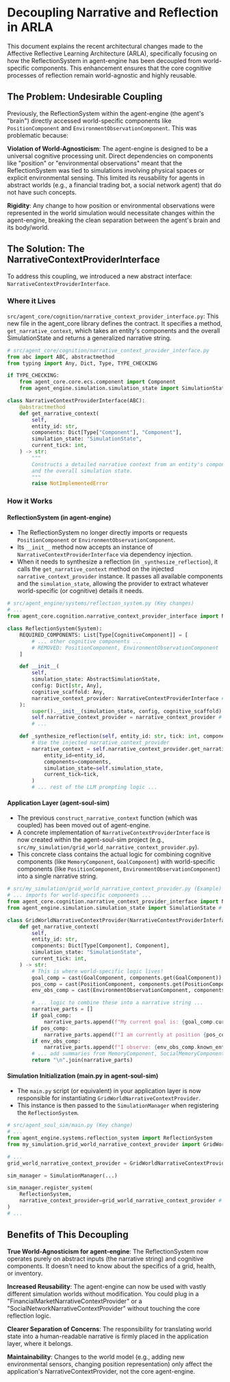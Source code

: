 # Decoupling Narrative and Reflection in ARLA

This document explains the recent architectural changes made to the Affective Reflective Learning Architecture (ARLA), specifically focusing on how the ReflectionSystem in agent-engine has been decoupled from world-specific components. This enhancement ensures that the core cognitive processes of reflection remain world-agnostic and highly reusable.

## The Problem: Undesirable Coupling

Previously, the ReflectionSystem within the agent-engine (the agent's "brain") directly accessed world-specific components like `PositionComponent` and `EnvironmentObservationComponent`. This was problematic because:

**Violation of World-Agnosticism**: The agent-engine is designed to be a universal cognitive processing unit. Direct dependencies on components like "position" or "environmental observations" meant that the ReflectionSystem was tied to simulations involving physical spaces or explicit environmental sensing. This limited its reusability for agents in abstract worlds (e.g., a financial trading bot, a social network agent) that do not have such concepts.

**Rigidity**: Any change to how position or environmental observations were represented in the world simulation would necessitate changes within the agent-engine, breaking the clean separation between the agent's brain and its body/world.

## The Solution: The NarrativeContextProviderInterface

To address this coupling, we introduced a new abstract interface: `NarrativeContextProviderInterface`.

### Where it Lives

`src/agent_core/cognition/narrative_context_provider_interface.py`: This new file in the agent_core library defines the contract. It specifies a method, `get_narrative_context`, which takes an entity's components and the overall SimulationState and returns a generalized narrative string.

```python
# src/agent_core/cognition/narrative_context_provider_interface.py
from abc import ABC, abstractmethod
from typing import Any, Dict, Type, TYPE_CHECKING

if TYPE_CHECKING:
    from agent_core.core.ecs.component import Component
    from agent_engine.simulation.simulation_state import SimulationState

class NarrativeContextProviderInterface(ABC):
    @abstractmethod
    def get_narrative_context(
        self,
        entity_id: str,
        components: Dict[Type["Component"], "Component"],
        simulation_state: "SimulationState",
        current_tick: int,
    ) -> str:
        """
        Constructs a detailed narrative context from an entity's components
        and the overall simulation state.
        """
        raise NotImplementedError
```

### How it Works

#### ReflectionSystem (in agent-engine)

- The ReflectionSystem no longer directly imports or requests `PositionComponent` or `EnvironmentObservationComponent`.
- Its `__init__` method now accepts an instance of `NarrativeContextProviderInterface` via dependency injection.
- When it needs to synthesize a reflection (in `_synthesize_reflection`), it calls the `get_narrative_context` method on the injected `narrative_context_provider` instance. It passes all available components and the `simulation_state`, allowing the provider to extract whatever world-specific (or cognitive) details it needs.

```python
# src/agent_engine/systems/reflection_system.py (Key changes)
# ...
from agent_core.cognition.narrative_context_provider_interface import NarrativeContextProviderInterface

class ReflectionSystem(System):
    REQUIRED_COMPONENTS: List[Type[CognitiveComponent]] = [
        # ... other cognitive components ...
        # REMOVED: PositionComponent, EnvironmentObservationComponent
    ]

    def __init__(
        self,
        simulation_state: AbstractSimulationState,
        config: Dict[str, Any],
        cognitive_scaffold: Any,
        narrative_context_provider: NarrativeContextProviderInterface # NEW INJECTED DEPENDENCY
    ):
        super().__init__(simulation_state, config, cognitive_scaffold)
        self.narrative_context_provider = narrative_context_provider # Store the injected provider
        # ...

    def _synthesize_reflection(self, entity_id: str, tick: int, components: Dict[Type[Component], Component]) -> Tuple[Optional[str], str]:
        # Use the injected narrative_context_provider
        narrative_context = self.narrative_context_provider.get_narrative_context(
            entity_id=entity_id,
            components=components,
            simulation_state=self.simulation_state,
            current_tick=tick,
        )
        # ... rest of the LLM prompting logic ...
```

#### Application Layer (agent-soul-sim)

- The previous `construct_narrative_context` function (which was coupled) has been moved out of agent-engine.
- A concrete implementation of `NarrativeContextProviderInterface` is now created within the agent-soul-sim project (e.g., `src/my_simulation/grid_world_narrative_context_provider.py`).
- This concrete class contains the actual logic for combining cognitive components (like `MemoryComponent`, `GoalComponent`) with world-specific components (like `PositionComponent`, `EnvironmentObservationComponent`) into a single narrative string.

```python
# src/my_simulation/grid_world_narrative_context_provider.py (Example)
# ... imports for world-specific components ...
from agent_core.cognition.narrative_context_provider_interface import NarrativeContextProviderInterface
from agent_engine.simulation.simulation_state import SimulationState # Needed for full state access

class GridWorldNarrativeContextProvider(NarrativeContextProviderInterface):
    def get_narrative_context(
        self,
        entity_id: str,
        components: Dict[Type[Component], Component],
        simulation_state: "SimulationState",
        current_tick: int,
    ) -> str:
        # This is where world-specific logic lives!
        goal_comp = cast(GoalComponent, components.get(GoalComponent))
        pos_comp = cast(PositionComponent, components.get(PositionComponent))
        env_obs_comp = cast(EnvironmentObservationComponent, components.get(EnvironmentObservationComponent))

        # ... logic to combine these into a narrative string ...
        narrative_parts = []
        if goal_comp:
            narrative_parts.append(f"My current goal is: {goal_comp.current_symbolic_goal}.")
        if pos_comp:
            narrative_parts.append(f"I am currently at position {pos_comp.position}.")
        if env_obs_comp:
            narrative_parts.append(f"I observe: {env_obs_comp.known_entity_locations}.")
        # ... add summaries from MemoryComponent, SocialMemoryComponent, etc.
        return "\n".join(narrative_parts)
```

#### Simulation Initialization (main.py in agent-soul-sim)

- The `main.py` script (or equivalent) in your application layer is now responsible for instantiating `GridWorldNarrativeContextProvider`.
- This instance is then passed to the `SimulationManager` when registering the `ReflectionSystem`.

```python
# src/agent_soul_sim/main.py (Key change)
# ...
from agent_engine.systems.reflection_system import ReflectionSystem
from my_simulation.grid_world_narrative_context_provider import GridWorldNarrativeContextProvider

# ...
grid_world_narrative_context_provider = GridWorldNarrativeContextProvider()

sim_manager = SimulationManager(...)

sim_manager.register_system(
    ReflectionSystem,
    narrative_context_provider=grid_world_narrative_context_provider # INJECTION!
)
# ...
```

## Benefits of This Decoupling

**True World-Agnosticism for agent-engine**: The ReflectionSystem now operates purely on abstract inputs (the narrative string) and cognitive components. It doesn't need to know about the specifics of a grid, health, or inventory.

**Increased Reusability**: The agent-engine can now be used with vastly different simulation worlds without modification. You could plug in a "FinancialMarketNarrativeContextProvider" or a "SocialNetworkNarrativeContextProvider" without touching the core reflection logic.

**Clearer Separation of Concerns**: The responsibility for translating world state into a human-readable narrative is firmly placed in the application layer, where it belongs.

**Maintainability**: Changes to the world model (e.g., adding new environmental sensors, changing position representation) only affect the application's NarrativeContextProvider, not the core agent-engine.
